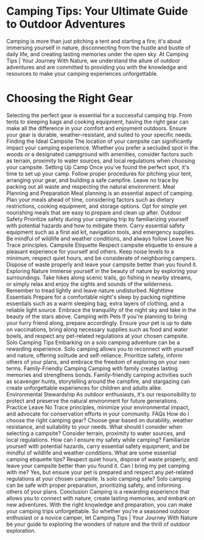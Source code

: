 # Camping Tips: Your Ultimate Guide to Outdoor Adventures

Camping is more than just pitching a tent and starting a fire; it's about immersing yourself in nature, disconnecting from the hustle and bustle of daily life, and creating lasting memories under the open sky. At Camping Tips | Your Journey With Nature, we understand the allure of outdoor adventures and are committed to providing you with the knowledge and resources to make your camping experiences unforgettable.

# Choosing the Right Gear

Selecting the perfect gear is essential for a successful camping trip. From tents to sleeping bags and cooking equipment, having the right gear can make all the difference in your comfort and enjoyment outdoors. Ensure your gear is durable, weather-resistant, and suited to your specific needs.
Finding the Ideal Campsite
The location of your campsite can significantly impact your camping experience. Whether you prefer a secluded spot in the woods or a designated campground with amenities, consider factors such as terrain, proximity to water sources, and local regulations when choosing your campsite.
Setting Up Camp
Once you've found the perfect spot, it's time to set up your camp. Follow proper procedures for pitching your tent, arranging your gear, and building a safe campfire. Leave no trace by packing out all waste and respecting the natural environment.
Meal Planning and Preparation
Meal planning is an essential aspect of camping. Plan your meals ahead of time, considering factors such as dietary restrictions, cooking equipment, and storage options. Opt for simple yet nourishing meals that are easy to prepare and clean up after.
Outdoor Safety
Prioritize safety during your camping trip by familiarizing yourself with potential hazards and how to mitigate them. Carry essential safety equipment such as a first aid kit, navigation tools, and emergency supplies. Be mindful of wildlife and weather conditions, and always follow Leave No Trace principles.
Campsite Etiquette
Respect campsite etiquette to ensure a pleasant experience for yourself and others. Keep noise levels to a minimum, respect quiet hours, and be considerate of neighboring campers. Dispose of waste properly and leave your campsite better than you found it.
Exploring Nature
Immerse yourself in the beauty of nature by exploring your surroundings. Take hikes along scenic trails, go fishing in nearby streams, or simply relax and enjoy the sights and sounds of the wilderness. Remember to tread lightly and leave nature undisturbed.
Nighttime Essentials
Prepare for a comfortable night's sleep by packing nighttime essentials such as a warm sleeping bag, extra layers of clothing, and a reliable light source. Embrace the tranquility of the night sky and take in the beauty of the stars above.
Camping with Pets
If you're planning to bring your furry friend along, prepare accordingly. Ensure your pet is up to date on vaccinations, bring along necessary supplies such as food and water bowls, and respect any pet-related regulations at your chosen campsite.
Solo Camping Tips
Embarking on a solo camping adventure can be a rewarding experience. Solo camping allows you to reconnect with yourself and nature, offering solitude and self-reliance. Prioritize safety, inform others of your plans, and embrace the freedom of exploring on your own terms.
Family-Friendly Camping
Camping with family creates lasting memories and strengthens bonds. Family-friendly camping activities such as scavenger hunts, storytelling around the campfire, and stargazing can create unforgettable experiences for children and adults alike.
Environmental Stewardship
As outdoor enthusiasts, it's our responsibility to protect and preserve the natural environment for future generations. Practice Leave No Trace principles, minimize your environmental impact, and advocate for conservation efforts in your community.
FAQs
How do I choose the right camping gear?
Choose gear based on durability, weather resistance, and suitability to your needs.
What should I consider when selecting a campsite?
Consider terrain, proximity to water sources, and local regulations.
How can I ensure my safety while camping?
Familiarize yourself with potential hazards, carry essential safety equipment, and be mindful of wildlife and weather conditions.
What are some essential camping etiquette tips?
Respect quiet hours, dispose of waste properly, and leave your campsite better than you found it.
Can I bring my pet camping with me?
Yes, but ensure your pet is prepared and respect any pet-related regulations at your chosen campsite.
Is solo camping safe?
Solo camping can be safe with proper preparation, prioritizing safety, and informing others of your plans.
Conclusion
Camping is a rewarding experience that allows you to connect with nature, create lasting memories, and embark on new adventures. With the right knowledge and preparation, you can make your camping trips unforgettable. So whether you're a seasoned outdoor enthusiast or a novice camper, let Camping Tips | Your Journey With Nature be your guide to exploring the wonders of nature and the thrill of outdoor exploration.
